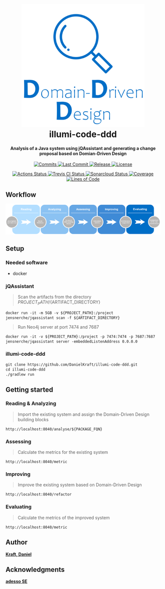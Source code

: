 <h1 align="center">
  <br>
  <img src="./gfx/illumi-code-ddd-logo.png" 
       width="400">
  <br>
    illumi-code-ddd
  <br>
</h1>

<h4 align="center">
  Analysis of a Java system using jQAssistant and generating a change proposal based on Domian-Driven Design
</h4>

<p align="center">
  <a href="https://github.com/DanielKraft/illumi-code-ddd/commits">
    <img src="https://badgen.net/github/commits/DanielKraft/illumi-code-ddd"
         alt="Commits">
  </a>
  <a href="https://github.com/DanielKraft/illumi-code-ddd/commits">
    <img src="https://badgen.net/github/last-commit/DanielKraft/illumi-code-ddd"
         alt="Last Commit">
  </a>
  <a href="https://github.com/DanielKraft/illumi-code-ddd/releases">
    <img src="https://badgen.net/github/release/DanielKraft/illumi-code-ddd"
         alt="Release">
  </a>
  <a href="https://github.com/DanielKraft/illumi-code-ddd/blob/master/LICENSE">
    <img src="https://badgen.net/github/license/DanielKraft/illumi-code-ddd"
         alt="License">
  </a>
</p>

<p align="center">
  <a href="https://github.com/DanielKraft/illumi-code-ddd/actions">
    <img src="https://github.com/DanielKraft/illumi-code-ddd/workflows/Java%20CI/badge.svg"
         alt="Actions Status">
  </a>
  <a href="https://travis-ci.org/DanielKraft/illumi-code-ddd">
    <img src="https://travis-ci.org/DanielKraft/illumi-code-ddd.svg?branch=master"
         alt="Trevis CI Status">
  </a>
  <a href="https://sonarcloud.io/dashboard?id=DanielKraft_illumi-code-ddd">
    <img src="https://sonarcloud.io/api/project_badges/measure?project=DanielKraft_illumi-code-ddd&metric=alert_status"
         alt="Sonarcloud Status">
  </a>
  <a href="https://sonarcloud.io/component_measures?id=DanielKraft_illumi-code-ddd&metric=coverage&view=list">
    <img src="https://sonarcloud.io/api/project_badges/measure?project=DanielKraft_illumi-code-ddd&metric=coverage"
         alt="Coverage">
  </a>
  <a href="https://sonarcloud.io/dashboard?id=DanielKraft_illumi-code-ddd">
    <img src="https://sonarcloud.io/api/project_badges/measure?project=DanielKraft_illumi-code-ddd&metric=ncloc"
         alt="Lines of Code">
  </a>
</p>

## Workflow
<img src="./gfx/illumi-code-ddd-workflow-English.png">

## Setup
### Needed software
- docker

### jQAssistant
> Scan the artifacts from the directory ${PROJECT_PATH}/${ARTIFACT_DIRECTORY}
```shell
docker run -it -m 5GB -v ${PROJECT_PATH}:/project jensnerche/jqassistant scan -f ${ARTIFACT_DIRECTORY}
```

> Run Neo4j server at port 7474 and 7687
```shell
docker run -it -v ${PROJECT_PATH}:/project -p 7474:7474 -p 7687:7687 jensnerche/jqassistant server -embeddedListenAddress 0.0.0.0
```

### illumi-code-ddd
```shell
git clone https://github.com/DanielKraft/illumi-code-ddd.git
cd illumi-code-ddd
./gradlew run
```

## Getting started
### Reading & Analyzing
> Import the existing system and assign the Domain-Driven Design building blocks
```shell
http://localhost:8040/analyse/${PACKAGE_FQN}
```
### Assessing
> Calculate the metrics for the existing system 
```shell
http://localhost:8040/metric
```
### Improving
> Improve the existing system based on Domain-Driven Design
```shell
http://localhost:8040/refactor
```
### Evaluating
> Calculate the metrics of the improved system
```shell
http://localhost:8040/metric
```

## Author
[**Kraft, Daniel**](https://github.com/DanielKraft)

## Acknowledgments
[**adesso SE**](https://www.adesso.de/de/)
